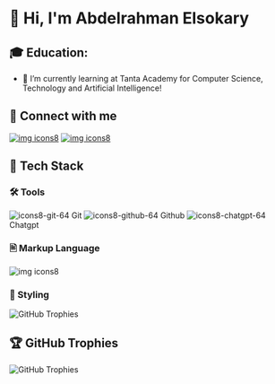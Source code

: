 # 👋 Hi, I'm Abdelrahman Elsokary

## 🎓 **Education:**  
- 🌱 I’m currently learning at Tanta Academy for Computer Science, Technology and Artificial Intelligence!

## 🤝 Connect with me
[![img icons8](https://github.com/user-attachments/assets/2870e49a-ac24-47d9-b68a-34eec25a7d4b)](https://www.linkedin.com/in/abdulrahman-elsokary-29036930a/) [![img icons8](https://github.com/user-attachments/assets/59690964-571d-4b83-a555-f54da3f59bd5)](mailto:abdalrahmanelsokarey@gmail.com.)



## 🧰 Tech Stack


### 🛠️  Tools
![icons8-git-64](https://github.com/user-attachments/assets/9dd8eb9e-3031-49eb-a211-ad61aa5bb99a) Git
![icons8-github-64](https://github.com/user-attachments/assets/0705ff8b-6942-424f-90ea-eb7618730600) Github
![icons8-chatgpt-64](https://github.com/user-attachments/assets/12db9574-550d-47a0-9099-24b45899495c) Chatgpt


### 🖹 Markup Language
![img icons8](https://github.com/user-attachments/assets/9171b18d-29c0-4344-8558-975c970a84fd) 


### 🎨 Styling
![GitHub Trophies](https://github-profile-trophy.vercel.app/?username=AbdelrahmanElsokary&theme=radical&no-bg=true)


## 🏆 GitHub Trophies
![GitHub Trophies](https://github-profile-trophy.vercel.app/?username=ِِAbdelrahmanelsokary&theme=radical&no-bg=true)


<!---
AbdelrahmanELsokary/AbdelrahmanELsokary is a ✨ special ✨ repository because its `README.md` (this file) appears on your GitHub profile.
You can click the Preview link to take a look at your changes.
--->
